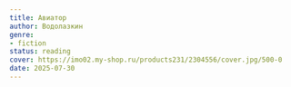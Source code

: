 ```yaml
---
title: Авиатор
author: Водолазкин
genre:
- fiction
status: reading
cover: https://imo02.my-shop.ru/products231/2304556/cover.jpg/500-0
date: 2025-07-30
---
```


